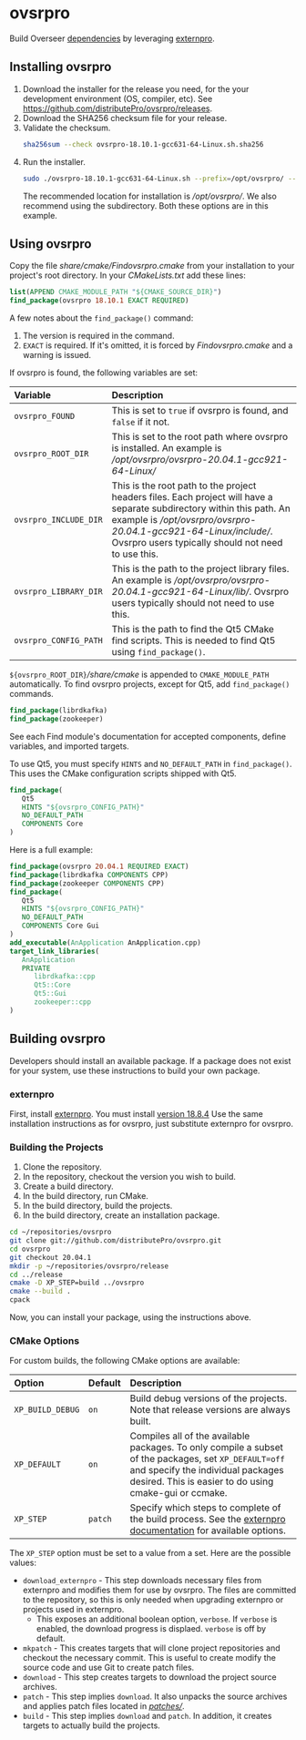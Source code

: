 # ovsrpro

Build Overseer [dependencies](projects/README.md) by leveraging
[externpro](https://github.com/smanders/externpro).

## Installing ovsrpro

1. Download the installer for the release you need, for the your development
   environment (OS, compiler, etc). See
   <https://github.com/distributePro/ovsrpro/releases>.
1. Download the SHA256 checksum file for your release.
1. Validate the checksum.
   ```bash
   sha256sum --check ovsrpro-18.10.1-gcc631-64-Linux.sh.sha256
   ```
1. Run the installer.
   ```bash
   sudo ./ovsrpro-18.10.1-gcc631-64-Linux.sh --prefix=/opt/ovsrpro/ --include-subdir
   ```
   The recommended location for installation is */opt/ovsrpro/*. We also
   recommend using the subdirectory. Both these options are in this example.

## Using ovsrpro

Copy the file *share/cmake/Findovsrpro.cmake* from your installation to your
project's root directory. In your *CMakeLists.txt* add these lines:

```cmake
list(APPEND CMAKE_MODULE_PATH "${CMAKE_SOURCE_DIR}")
find_package(ovsrpro 18.10.1 EXACT REQUIRED)
```

A few notes about the `find_package()` command:

1. The version is required in the command.
1. `EXACT` is required. If it's omitted, it is forced by *Findovsrpro.cmake*
   and a warning is issued.

If ovsrpro is found, the following variables are set:

<!-- markdownlint-disable MD013 -->
| Variable | Description |
|:---|:---|
| `ovsrpro_FOUND` | This is set to `true` if ovsrpro is found, and `false` if it not. |
| `ovsrpro_ROOT_DIR` | This is set to the root path where ovsrpro is installed. An example is */opt/ovsrpro/ovsrpro-20.04.1-gcc921-64-Linux/* |
| `ovsrpro_INCLUDE_DIR` | This is the root path to the project headers files. Each project will have a separate subdirectory within this path. An example is */opt/ovsrpro/ovsrpro-20.04.1-gcc921-64-Linux/include/*. Ovsrpro users typically should not need to use this. |
| `ovsrpro_LIBRARY_DIR` | This is the path to the project library files. An example is */opt/ovsrpro/ovsrpro-20.04.1-gcc921-64-Linux/lib/*. Ovsrpro users typically should not need to use this. |
| `ovsrpro_CONFIG_PATH` | This is the path to find the Qt5 CMake find scripts. This is needed to find Qt5 using `find_package()`. |
<!-- markdownlint-disable MD013 -->

`${ovsrpro_ROOT_DIR}`*/share/cmake* is appended to `CMAKE_MODULE_PATH`
automatically. To find ovsrpro projects, except for Qt5, add `find_package()`
commands.

```cmake
find_package(librdkafka)
find_package(zookeeper)
```

See each Find module's documentation for accepted components, define variables,
and imported targets.

To use Qt5, you must specify `HINTS` and `NO_DEFAULT_PATH` in `find_package()`.
This uses the CMake configuration scripts shipped with Qt5.

```cmake
find_package(
   Qt5
   HINTS "${ovsrpro_CONFIG_PATH}"
   NO_DEFAULT_PATH
   COMPONENTS Core
)
```

Here is a full example:

```cmake
find_package(ovsrpro 20.04.1 REQUIRED EXACT)
find_package(librdkafka COMPONENTS CPP)
find_package(zookeeper COMPONENTS CPP)
find_package(
   Qt5
   HINTS "${ovsrpro_CONFIG_PATH}"
   NO_DEFAULT_PATH
   COMPONENTS Core Gui
)
add_executable(AnApplication AnApplication.cpp)
target_link_libraries(
   AnApplication
   PRIVATE
      librdkafka::cpp
      Qt5::Core
      Qt5::Gui
      zookeeper::cpp
)
```

## Building ovsrpro

Developers should install an available package. If a package does not exist for
your system, use these instructions to build your own package.

### externpro

First, install [externpro](https://github.com/smanders/externpro). You must
install [version 18.8.4](https://github.com/smanders/externpro/releases/tag/18.08.4)
Use the same installation instructions as for ovsrpro, just substitute externpro
for ovsrpro.

### Building the Projects

1. Clone the repository.
1. In the repository, checkout the version you wish to build.
1. Create a build directory.
1. In the build directory, run CMake.
1. In the build directory, build the projects.
1. In the build directory, create an installation package.

```bash
cd ~/repositories/ovsrpro
git clone git://github.com/distributePro/ovsrpro.git
cd ovsrpro
git checkout 20.04.1
mkdir -p ~/repositories/ovsrpro/release
cd ../release
cmake -D XP_STEP=build ../ovsrpro
cmake --build .
cpack
```

Now, you can install your package, using the instructions above.

### CMake Options

For custom builds, the following CMake options are available:

<!-- markdownlint-disable MD013 -->
| Option | Default | Description |
|:---|:---|:---|
| `XP_BUILD_DEBUG` | `on` | Build debug versions of the projects. Note that release versions are always built. |
| `XP_DEFAULT` | `on` | Compiles all of the available packages. To only compile a subset of the packages, set `XP_DEFAULT=off` and specify the individual packages desired. This is easier to do using cmake-gui or ccmake. |
| `XP_STEP` | `patch` | Specify which steps to complete of the build process. See the [externpro documentation](https://github.com/smanders/externpro/blob/master/README.md) for available options. |
<!-- markdownlint-enable MD013 -->

The `XP_STEP` option must be set to a value from a set. Here are the possible values:

- `download_externpro` - This step downloads necessary files from externpro
  and modifies them for use by ovsrpro. The files are committed to the
  repository, so this is only needed when upgrading externpro or projects used
  in externpro.
  - This exposes an additional boolean option, `verbose`. If `verbose` is
    enabled, the download progress is displaed. `verbose` is off by default.
- `mkpatch` - This creates targets that will clone project repositories and
  checkout the necessary commit. This is useful to create modify the source
  code and use Git to create patch files.
- `download` - This step creates targets to download the project source archives.
- `patch` - This step implies `download`. It also unpacks the source archives
  and applies patch files located in [*patches/*](patches/).
- `build` - This step implies `download` and `patch`. In addition, it creates
  targets to actually build the projects.
